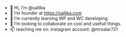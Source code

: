 - 👋 Hi, I’m @sallika
- 👀 I’m founder at https://sallika.com
- 🌱 I’m currently learning WP and WC developing
- 💞️ I’m looking to collaborate on cool and usefull things.
- 📫 reaching me on: instagram account: @mrsalar721

<!---
sallika/sallika is a ✨ special ✨ repository because its `README.md` (this file) appears on your GitHub profile.
You can click the Preview link to take a look at your changes.
--->
